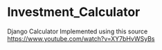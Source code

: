 # Investment_Calculator
Django Calculator 
Implemented using this source https://www.youtube.com/watch?v=XY7bHvWSyBs
